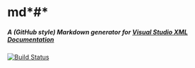 # md*#*
##### A (GitHub style) Markdown generator for [Visual Studio XML Documentation](https://msdn.microsoft.com/en-us/library/5ast78ax.aspx)
[![Build Status](https://travis-ci.org/thebentern/mdsharp.svg?branch=master)](https://travis-ci.org/thebentern/mdsharp)
